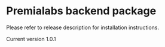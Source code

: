 # Premialabs backend package

Please refer to release description for installation instructions.

Current version 1.0.1